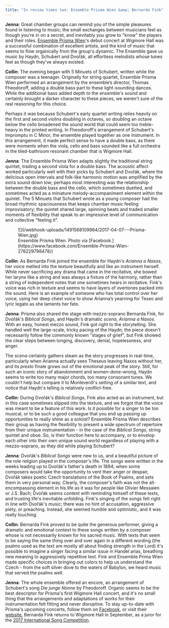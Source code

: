 ```yaml
---
title: "In review times two: Ensemble Prisma Wien &amp; Bernarda Fink"
---
```


**Jenna**: Great chamber groups can remind you of the simple pleasures found in listening to music; the small exchanges between musicians feel as though you're in on a secret, and inevitably you grow to "know" the players and their roles. [Ensemble Prisma Wien](https://ensemble-prisma.jimdo.com/)'s debut concert at Wigmore Hall was a successful combination of excellent artists, and the kind of music that seems to flow organically from the group's dynamic. The Ensemble gave us music by Haydn, Schubert and Dvořák, all effortless melodists whose tunes feel as though they've always existed. 

**Collin**: The evening began with 5 Minuets of Schubert, written while the composer was a teenager. Originally for string quartet, Ensemble Prisma Wien performed an arrangement by the ensemble’s director, Thomas Fheodoroff, adding a double bass part to these light-sounding dances. While the additional bass added depth to the ensemble's sound and certainly brought a darker character to these pieces, we weren't sure of the real reasoning for this choice. 

Perhaps it was because Schubert's early quartet writing relies heavily on the first and second violins doubling in octaves, so doubling an octave below the cello broadened the sound world that could seem too treble-heavy in the printed writing. In Fheodoroff's arrangement of Schubert's Impromptu in C Minor, the ensemble played together as one instrument. In this arrangement, it made perfect sense to have a double bass, as there were moments when the viola, cello and bass sounded like a full orchestra in the tiled-bathroom resonant chamber that is Wigmore Hall. 

**Jenna**: The Ensemble Prisma Wien adapts slightly the traditional string quintet, trading a second viola for a double bass. The acoustic affect worked particularly well with their picks by Schubert and Dvořák, where the delicious open intervals and folk-like harmonic motion was amplified by the extra sound down low; perhaps most interesting was the relationship between the double bass and the cello, which sometimes duetted, and sometimes acted as a miniature melody-accompaniment element within the quintet. The 5 Minuets that Schubert wrote as a young composer had the broad rhythmic spaciousness that keeps chamber music feeling improvisatory; the quintet shared large, spinning beats and traded smaller moments of flexibility that speak to an impressive level of communication and collective "feeling it".

<figure data-type="image">
![](/webhook-uploads/1491568109964/2017-04-07---Prisma-Wien.jpg)
<figcaption>Ensemble Prisma Wien. Photo via [Facebook.](https://www.facebook.com/Ensemble-Prisma-Wien-276229798478/)</figcaption>
</figure>

**Collin**: As Bernarda Fink joined the ensemble for Haydn's *Arianna a Naxos*, her voice melted into the texture beautifully and like an instrument herself. While never sacrificing any drama that came in the recitative, she bowed her larynx like a string and was always a fixture of the harmony, rather than a string of independent notes that one sometimes hears in recitative. Fink's voice was rich in texture and seems to have layers of overtones packed into the sound. Here is an example of someone who has total control over her voice, using her deep chest voice to show Arianna’s yearning for Teseo and lyric legato as she laments her fate.

**Jenna**: Prisma also shared the stage with mezzo-soprano Bernarda Fink, for Dvořák's *Biblical Songs*, and Haydn's dramatic *scena*, *Arianna a Naxos*. With an easy, honest mezzo sound, Fink got right to the storytelling. She handled well the large-scale, tricky pacing of the Haydn; the piece doesn't necessarily follow the commonly known "stages of grief", but Fink showed the clear steps between longing, discovery, denial, hopelessness, and anger. 

The *scena* certainly gathers steam as the story progresses in real-time, particularly when Arianna actually sees Theseus leaving Naxos without her, and its *presto* finale grows out of the emotional peak of the story. Still, for such an iconic story of abandonment and women-done-wrong, Haydn seems to write too many major chords, too many consonant tunes. We couldn't help but compare it to Monteverdi's setting of a similar text, and notice that Haydn's telling is relatively conflict-free.

**Collin**: During Dvořák's *Biblical Songs*, Fink also acted as an instrument, but in this case sometimes slipped into the texture, and we forgot that the voice was meant to be a feature of this work. Is it possible for a singer to be too musical, or to be such a good colleague that you end up passing up opportunities to really shine as a soloist? Ensemble Prisma Wien describes their group as having the flexibility to present a wide spectrum of repertoire from their unique instrumentation - in the case of the *Biblical Songs*, string quintet and oboe. So, is their function here to accompany, or to envelop each other into their own unique sound world regardless of playing with a mezzo-soprano, as they did while playing Schubert?

**Jenna**: Dvořák's *Biblical Songs* were new to us, and a beautiful picture of the role religion played in the composer's life. The songs were written in the weeks leading up to Dvořák's father's death in 1894; when some composers would take the opportunity to vent their anger or despair, Dvořák takes poetic Czech translations of the Book of Psalms, and sets them in very personal way. Clearly, the composer's faith was not the all-encompassing element in his life as it was for people like Olivier Messaien or J.S. Bach; Dvořák seems content with reminding himself of these texts, and trusting life's inevitable unfolding. Fink's singing of the songs felt right in line with Dvořák's music; there was no hint of accusation, aggressive piety, or preaching. Instead, she seemed humble and optimistic, and it was really touching.

**Collin**: Bernarda Fink proved to be quite the generous performer, giving a dramatic and emotional context to these songs written by a composer whose is not necessarily known for his sacred music. With texts that seem to be saying the same thing over and over again in a different wording (the psalms used as the text are mostly all about finding strength in the Lord) it's possible to imagine a singer facing a similar issue in Handel arias, breathing new meaning to aggressively repetitive text. Fink and Ensemble Prima Wien made specific choices in bringing out colors to help us understand the Czech - from the soft silver dove to the waters of Babylon, we heard music that served the psalms well.

**Jenna**: The whole ensemble offered an encore, an arrangement of Schubert's song *Die junge Nonne* by Fheodoroff. Organic seems to be the best descriptor for Prisma's first Wigmore Hall concert, and it's no small thing that the arrangements and adaptations of works for their instrumentation felt fitting and never disruptive. To stay up-to-date with Prisma's upcoming concerts, follow them on [Facebook](https://www.facebook.com/Ensemble-Prisma-Wien-276229798478/), or visit their [website.](https://ensemble-prisma.jimdo.com/) Bernarda Fink returns to Wigmore Hall in September, as a juror for the [2017 International Song Competition](https://wigmore-hall.org.uk/song-competition/2017-songcompetition).

